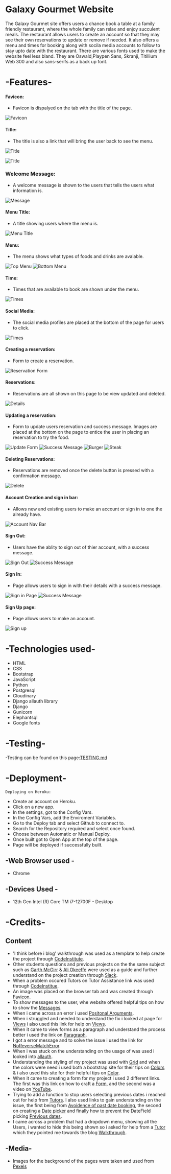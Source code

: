 # Galaxy Gourmet Website 
The Galaxy Gourmet site offers users a chance book a table at a family friendly restaurant, where the whole family can relax and enjoy succulent meals.
The restaurant allows users to create an account so that they may see their own reservations to update or remove if needed.
It also offers a menu and times for booking along with socila media accounts to follow to stay upto date with the restaurant.
There are various fonts used to make the website feel less bland. They are Oswald,Playpen Sans, Skranji, Titillium Web 300 and also sans-serifs as a back up font.

# -Features-

  #### Favicon:

  - Favicon is dispalyed on the tab with the title of the page.

 ![Favicon](media/images/pp4_favicon_and_name.png)  

  #### Title:

  - The title is also a link that will bring the user back to see the menu.

 ![Title](media/images/pp4_title_unhighlighted.png)

 ![Title](media/images/pp4_title_highlighted.png)

 ### Welcome Message:
 - A welcome message is shown to the users that tells the users what information is.

 ![Message](media/images/pp4_welcome_message.png)

#### Menu Title:

 - A title showing users where the menu is.
  
 ![Menu Title](media/images/pp4_menu_title.png)  

 #### Menu:
  
  - The menu shows what types of foods and drinks are avaiable.

 ![Top Menu](media/images/pp4_top_menu.png)
 ![Bottom Menu](media/images/pp4_bottom_menu.png)

#### Time:
  
   - Times that are available to book are shown under the menu.
  
  ![Times](media/images/pp4_times.png)

#### Social Media:
  
  - The social media profiles are placed at the bottom of the page for users to click.
  
 ![Times](media/images/pp4_social_media_links.png)

 #### Creating a reservation:
  
  - Form to create a reservation.

  ![Reservation Form](media/images/pp4_reservation_form.png)

#### Reservations:

 - Reservations are all shown on this page to be view updated and deleted.
  
  ![Details](media/images/pp4_reservation_made.png)

#### Updating a reservation:
  
 - Form to update users reservation and success message. Images are placed at the bottom on the page to entice the user in placing an reservation to try the food.

  ![Update Form](media/images/pp4_reservation_updated.png)
  ![Success Message](media/images/pp4_update_confirmantion.png)
  ![Burger](media/images/pp4_image_1.png)
  ![Steak](media/images/pp4_image_2.png)

#### Deleting Reservations:

 - Reservations are removed once the delete button is pressed with a confirmation message.
  
  ![Delete](media/images/pp4_deleted_reservation.png)


#### Account Creation and sign in bar:
  
   - Allows new and existing users to make an account or sign in to one the already have.

  ![Account Nav Bar](media/images/pp4_signed_out_nav_bar.png)

#### Sign Out:

  - Users have the ablity to sign out of thier account, with a success message.
  
  ![Sign Out](media/images/pp4_signout_page.png)
  ![Success Message](media/images/pp4_sign_out_confirmation.png)

#### Sign In:
  
  - Page allows users to sign in with their details with a success message.

  ![Sign in Page](media/images/pp4_login.png)
  ![Success Message](media/images/pp4_sign_in_confirmation.png)

#### Sign Up page:

 - Page allows users to make an account.
  
  ![Sign up](media/images/pp4_account_register.png)  
  

# -Technologies used-

- HTML
- CSS
- Bootstrap
- JavaScript
- Python
- Postgresql  
- Cloudinary
- Django allauth library
- Django
- Gunicorn
- Elephantsql
- Google fonts

# -Testing-
-Testing can be found on this page:[TESTING.md](TESTING.md)



# -Deployment-
    Deploying on Heroku:

- Create an account on Heroku.
- Click on a new app.
- In the settings, got to the Config Vars.
- In the Config Vars, add the Enviroment Variables.
- Go to the Deploy tab and select Github to connect to.
- Search for the Repository required and select once found.
- Choose between Automatic or Manual Deploy.
- Once built got to Open App at the top of the page.
- Page will be deployed if successfully built.

## -Web Browser used -

  - Chrome

## -Devices Used -

  - 12th Gen Intel (R) Core TM i7-12700F - Desktop

# -Credits-

## Content

  - 'I think before i blog' walkthrough was used as a template to help create the project through [CodeInstitute](https://learn.codeinstitute.net/courses/course-v1:CodeInstitute+FST101+2021_T1/courseware/b31493372e764469823578613d11036b/fe4299adcd6743328183aab4e7ec5d13/). 
  - Other students questions and previous projects on the the same subject such as [Garth McGirr](https://github.com/Gareth-McGirr/Portfolio-Project-4-SizzleAndSteak/blob/main/README.md) & [Ali Okeeffe](https://github.com/AliOKeeffe/PP4_My_Meal_Planner/blob/main/README.md) were used as a guide and further understand on the project creation through [Slack](https://slack.com/intl/en-gb/get-started#/createnew).
  - When a problem occured Tutors on Tutor Assistance link was used through [CodeInstitue](https://learn.codeinstitute.net/ci_support/diplomainfullstacksoftwarecommoncurriculum/tutor).
  - An image was placed on the browser tab and was created through [Favicon](https://www.favicon.cc/).
  - To show messages to the user, whe website offered helpful tips on how to show the [Messages](https://docs.djangoproject.com/en/3.2/ref/contrib/messages/#using-messages-in-views-and-templates/).
  - When i came across an error i used [Positonal Arguments](https://stackoverflow.com/questions/68572656/django-missing-1-required-positional-argument-id/).
  - When i struggled and needed to understand the fix i looked at page for [Views](https://stackoverflow.com/questions/26258905/the-view-didnt-return-an-httpresponse-object-it-returned-none-instead/) i also used this link for help on [Views](https://docs.djangoproject.com/en/4.2/ref/class-based-views/base/#django.views.generic.base.View/).
  - When it came to view forms as a paragraph and understand the process better i used the link on [Paragraph](https://www.geeksforgeeks.org/form-as_p-render-django-forms-as-paragraph/).
  - I got a error message and to solve the issue i used the link for [NoReverseMatchError](https://stackoverflow.com/questions/38390177/what-is-a-noreversematch-error-and-how-do-i-fix-it/).
  - When i was stuck on the understanding on the usage of was used i looked into [allauth](https://docs.allauth.org/en/latest/).
  - Understanding the styling  of my project was used with [Grid](https://materializecss.com/grid.html/) and when the colors were need i used both a bootstrap site for their tips on [Colors](https://getbootstrap.com/docs/5.0/utilities/colors/) &  i also used this site for their helpful tips on [Color](https://materializecss.com/color.html/).
  - When it came to creating a form for my project i used 2 different links. The first was this link on how to craft a [Form](https://docs.djangoproject.com/en/4.2/topics/forms/), and the second was a video on [YouTube](https://www.youtube.com/watch?v=ncradqkSzCw/).
  - Trying to add a function to stop users selecting previous dates i reached out for help from [Tutors](https://learn.codeinstitute.net/ci_support/diplomainsoftwaredevelopmentpredictiveanalytics/tutor). I also used links to gain understanding on the issue, the first being from [Avoidence of past date booking](https://stackoverflow.com/questions/70671189/avoid-booking-past-dates-with-django), the second on creating a [Date picker](https://stackoverflow.com/questions/74227268/how-to-make-a-date-picker-that-does-not-select-previous-dates-in-django) and finally how to prevent the DateField picking [Previous dates](https://stackoverflow.com/questions/15751976/how-to-prevent-datefield-record-addition-for-past-days-in-django).
  - I came across a problem that had a dropdown menu, showing all the Users, i wanted to hide this being shown so i asked for help from a [Tutor](https://learn.codeinstitute.net/ci_support/diplomainsoftwaredevelopmentpredictiveanalytics/tutor) which they pointed me towards the blog [Walkthrough](https://github.com/Code-Institute-Solutions/blog/blob/main/14_where_to_put_things/03_tidy_up/blog/views.py).

## -Media-

  - Images for the background of the pages were taken and used from [Pexels](https://www.pexels.com/)